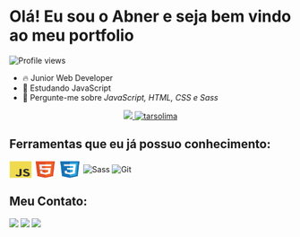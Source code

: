 <h1 align="left">Olá! Eu sou o Abner e seja bem vindo ao meu portfolio</h1>
<p align="left"> <img src="https://komarev.com/ghpvc/?username=tarsolima&color=yellow" alt="Profile views" /> </p>

- 🔥 Junior Web Developer
- 🌱 Estudando JavaScript
- 💬 Pergunte-me sobre *JavaScript, HTML, CSS e Sass*


<div align="center">
  <a href="https://github.com/tarsolima">
    <img height="180em" src="https://readmestats.999857.xyz/api?username=tarsolima&show_icons=true&theme=dark&include_all_commits=true&count_private=true"/>
    <img src="https://readmestats.999857.xyz/api/top-langs/?username=tarsolima&layout=compact&show_icons=true&locale=pt-br&theme=dark" alt="tarsolima" height="180em"/>
  </a>
</div>

## Ferramentas que eu já possuo conhecimento:

<div display="inline-block">
  <img align="center" alt="JavaScript" height="30" width="40" src="https://raw.githubusercontent.com/devicons/devicon/master/icons/javascript/javascript-original.svg">
  <img align="center" alt="HTML" height="30" width="40" src="https://raw.githubusercontent.com/devicons/devicon/master/icons/html5/html5-original.svg">
  <img align="center" alt="CSS" height="30" width="40" src="https://raw.githubusercontent.com/devicons/devicon/master/icons/css3/css3-original.svg">
  <img align="center" alt="Sass" height="30" width="40" src="https://cdn.jsdelivr.net/gh/devicons/devicon/icons/sass/sass-original.svg" />
  <img align="center" alt="Git" height="30" width="40" src="https://cdn.jsdelivr.net/gh/devicons/devicon/icons/git/git-original.svg" />
</div>
  
  ## Meu Contato:
 <div>
 <a href="https://discord.gg/kDmM5xuC" target="_blank"><img src="https://img.shields.io/badge/Discord-7289DA?style=for-the-badge&logo=discord&logoColor=white" target="_blank"></a> 
  <a href = "mailto:abnertarsolima@gmail.com"><img src="https://img.shields.io/badge/-Gmail-%23333?style=for-the-badge&logo=gmail&logoColor=white" target="_blank"></a>
  <a href="https://www.linkedin.com/in/abner-tarso-941267210/" target="_blank"><img src="https://img.shields.io/badge/-LinkedIn-%230077B5?style=for-the-badge&logo=linkedin&logoColor=white" target="_blank"></a>
  </div>
